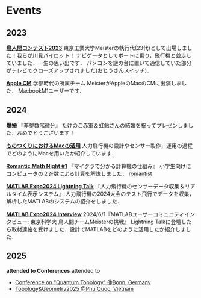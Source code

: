 # Events

## 2023
[**鳥人間コンテスト2023**](https://www.youtube.com/watch?v=m_kIfLTDCak)
東京工業大学Meisterの執行代(23代)として出場しました！我らが川見パイロット！
ナビゲータとしてボートに乗り，飛行機と並走していました．一生の思い出です．
パソコンを謎の台に置いて通信していた部分がテレビでクローズアップされました(おとうさんスイッチ)．

[**Apple CM**](https://www.dailymotion.com/video/x8sppvo)
学部時代の所属チーム MeisterがAppleのMacのCMに出演しました．
MacbookM1ユーザーです．

## 2024
[**爆婚**](https://www.youtube.com/live/1fx-EqdIyZ8?si=tHxfcMK3bDO-pWgk)
『非整数階微分』
たけのこ⾚軍＆虹鮎さんの結婚を祝ってプレゼンしました．おめでとうございます！

[**ものつくりにおけるMacの活用**](https://jp.pronews.com/column/202404021158476068.html)
人力飛行機の設計やセンサー製作，運用の過程でどのようにMacを用いたか紹介しています．

[**Romantic Math Night #1**](https://romanticmathnight.org/2435)
『マイクラで分かる計算機の仕組み』
小学生向けにコンピュータの２進数による計算を解説しました．
[romantist](https://romanticmathnight.org/teacher)

[**MATLAB Expo2024 Lightning Talk**](https://jp.mathworks.com/videos/jp-expo-2024-lightning-talks-lt-14sensor-data-collection-and-real-time-display-system-for-human-powered-aircraft-1721201031337.html)
『人力飛行機のセンサーデータ収集＆リアルタイム表示システム』
人力飛行機の2024大会のテスト飛行でデータを収集，解析したMATLABのシステムの紹介をしました．

[**MATLAB Expo2024 Interview**](https://blogs.mathworks.com/japan-community/2025/02/03/interviewjapaninternationalbirdmanrally/?from=jp)
2024/6/1『MATLABユーザーコミュニティインタビュー: 東京科学大 鳥人間チームMeisterの挑戦』
Lightning Talkに登壇したら取材連絡を受けました．設計でMATLABをどのように活用したか紹介しました．



## 2025
**attended to Conferences**
attended to 
- [Conference on "Quantum Topology" @Bonn, Germany ](https://www.mpim-bonn.mpg.de/quantop25)
- [Topology&Geometry2025 @Phu Quoc, Vietnam](https://viasm.edu.vn/hdkh/Conf-Topo-Geo-2025?userkey=program)
